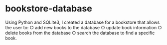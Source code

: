 # bookstore-database
Using Python and SQLite3, I created a database for a bookstore that allows the user to:
○ add new books to the database
○ update book information
○ delete books from the database
○ search the database to find a specific book.
